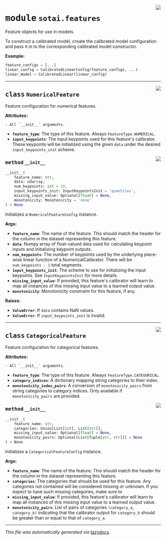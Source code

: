 <!-- markdownlint-disable -->

<a href="https://github.com/SOTAI-Labs/sotai/tree/main/sotai/features.py#L0"><img align="right" style="float:right;" src="https://img.shields.io/badge/-source-cccccc?style=flat-square"></a>

# <kbd>module</kbd> `sotai.features`
Feature objects for use in models. 

To construct a calibrated model, create the calibrated model configuration and pass it in to the corresponding calibrated model constructor. 



**Example:**
 ```python
feature_configs = [...]
linear_config = CalibratedLinearConfig(feature_configs, ...)
linear_model = CalibratedLinear(linear_config)
``` 



---

<a href="https://github.com/SOTAI-Labs/sotai/tree/main/sotai/features.py#L36"><img align="right" style="float:right;" src="https://img.shields.io/badge/-source-cccccc?style=flat-square"></a>

## <kbd>class</kbd> `NumericalFeature`
Feature configuration for numerical features. 



**Attributes:**
 
    - All `__init__` arguments. 
 - <b>`feature_type`</b>:  The type of this feature. Always `FeatureType.NUMERICAL`. 
 - <b>`input_keypoints`</b>:  The input keypoints used for this feature's calibrator. These  keypoints will be initialized using the given `data` under the desired  `input_keypoints_init` scheme. 

<a href="https://github.com/SOTAI-Labs/sotai/tree/main/sotai/features.py#L47"><img align="right" style="float:right;" src="https://img.shields.io/badge/-source-cccccc?style=flat-square"></a>

### <kbd>method</kbd> `__init__`

```python
__init__(
    feature_name: str,
    data: ndarray,
    num_keypoints: int = 10,
    input_keypoints_init: InputKeypointsInit = 'quantiles',
    missing_input_value: Optional[float] = None,
    monotonicity: Monotonicity = 'none'
) → None
```

Initializes a `NumericalFeatureConfig` instance. 



**Args:**
 
 - <b>`feature_name`</b>:  The name of the feature. This should match the header for the  column in the dataset representing this feature. 
 - <b>`data`</b>:  Numpy array of float-valued data used for calculating keypoint inputs  and initializing keypoint outputs. 
 - <b>`num_keypoints`</b>:  The number of keypoints used by the underlying piece-wise  linear function of a NumericalCalibrator. There will be  `num_keypoints - 1` total segments. 
 - <b>`input_keypoints_init`</b>:  The scheme to use for initializing the input  keypoints. See `InputKeypointsInit` for more details. 
 - <b>`missing_input_value`</b>:  If provided, this feature's calibrator will learn to  map all instances of this missing input value to a learned output value. 
 - <b>`monotonicity`</b>:  Monotonicity constraint for this feature, if any. 



**Raises:**
 
 - <b>`ValueError`</b>:  If `data` contains NaN values. 
 - <b>`ValueError`</b>:  If `input_keypoints_init` is invalid. 





---

<a href="https://github.com/SOTAI-Labs/sotai/tree/main/sotai/features.py#L113"><img align="right" style="float:right;" src="https://img.shields.io/badge/-source-cccccc?style=flat-square"></a>

## <kbd>class</kbd> `CategoricalFeature`
Feature configuration for categorical features. 



**Attributes:**
 
    - All `__init__` arguments. 
 - <b>`feature_type`</b>:  The type of this feature. Always `FeatureType.CATEGORICAL`. 
 - <b>`category_indices`</b>:  A dictionary mapping string categories to their index. 
 - <b>`monotonicity_index_pairs`</b>:  A conversion of `monotonicity_pairs` from string  categories to category indices. Only available if `monotonicity_pairs` are  provided. 

<a href="https://github.com/SOTAI-Labs/sotai/tree/main/sotai/features.py#L125"><img align="right" style="float:right;" src="https://img.shields.io/badge/-source-cccccc?style=flat-square"></a>

### <kbd>method</kbd> `__init__`

```python
__init__(
    feature_name: str,
    categories: Union[List[int], List[str]],
    missing_input_value: Optional[float] = None,
    monotonicity_pairs: Optional[List[Tuple[str, str]]] = None
) → None
```

Initializes a `CategoricalFeatureConfig` instance. 



**Args:**
 
 - <b>`feature_name`</b>:  The name of the feature. This should match the header for the  column in the dataset representing this feature. 
 - <b>`categories`</b>:  The categories that should be used for this feature. Any  categories not contained will be considered missing or unknown. If you  expect to have such missing categories, make sure to 
 - <b>`missing_input_value`</b>:  If provided, this feature's calibrator will learn to  map all instances of this missing input value to a learned output value. 
 - <b>`monotonicity_pairs`</b>:  List of pairs of categories `(category_a, category_b)`  indicating that the calibrator output for `category_b` should be greater  than or equal to that of `category_a`. 







---

_This file was automatically generated via [lazydocs](https://github.com/ml-tooling/lazydocs)._
